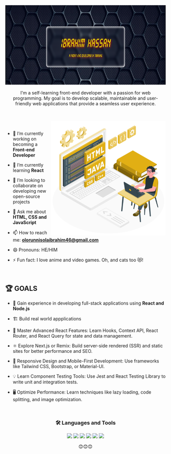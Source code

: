 <img src="./Images/Screenshot (179).png" width="100%" height="250px" alt="IBRAHIM HASSAN" />

<p align="center">
I'm a self-learning front-end developer with a passion for web programming. My goal is to develop scalable, maintainable and user-friendly web applications that provide a seamless user experience.
</p>

##
<br>

<!--- Web illustrations by Storyset ( https://storyset.com/web ) --->
<img align="right" alt="GIF" src="./svgs/gifs.svg" width="360px"/>


<br>


- 🔭 I’m currently working on becoming a **Front-end Developer**

- 🌱 I’m currently learning **React**

- 👯 I’m looking to collaborate on developing new open-source projects

- 💬 Ask me about **HTML, CSS and JavaScript**

- 📫 How to reach me: **olorunnisolaibrahim46@gmail.com**

- 😄 Pronouns: HE/HIM

- ⚡ Fun fact: I love anime and video games. Oh, and cats too 😻!

  <br>

## 🏆 **GOALS**

- 🚀 Gain experience in developing full-stack applications using **React and Node.js**
  
- 🏗 Build real world appplications

- 🎨 Master Advanced React Features: Learn Hooks, Context API, React Router, and React Query for state and data management.

- ⚛️ Explore Next.js or Remix: Build server-side rendered (SSR) and static sites for better performance and SEO.

- 📱 Responsive Design and Mobile-First Development: Use frameworks like Tailwind CSS, Bootstrap, or Material-UI.

- 💡 Learn Component Testing Tools: Use Jest and React Testing Library to write unit and integration tests.

- 🖥️ Optimize Performance: Learn techniques like lazy loading, code splitting, and image optimization.

<br>

<h3 align="center">🛠 Languages and Tools</h3>
<p align="center">
  <img src="https://img.shields.io/badge/HTML5-%23E34F26.svg?style=for-the-badge&logo=html5&logoColor=white"/>
  <img src="https://img.shields.io/badge/CSS3-%231572B6.svg?style=for-the-badge&logo=css3&logoColor=white"/>
  <img src="https://img.shields.io/badge/JavaScript-%23F7DF1E.svg?style=for-the-badge&logo=javascript&logoColor=black"/>
  <img src="https://img.shields.io/badge/React-%2361DAFB.svg?style=for-the-badge&logo=react&logoColor=black"/>
  <img src="https://img.shields.io/badge/Firebase-%23FFCA28.svg?style=for-the-badge&logo=firebase&logoColor=black"/>
  <img src="https://img.shields.io/badge/Git-%23F05032.svg?style=for-the-badge&logo=git&logoColor=white"/>
</p>

<p align = 'center'>😊😊😊</p>

